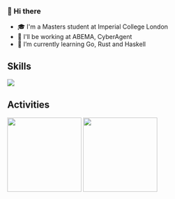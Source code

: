 ### 👋 Hi there

- 🎓 I'm a Masters student at Imperial College London
- 🏢 I'll be working at ABEMA, CyberAgent
- 🌱 I’m currently learning Go, Rust and Haskell

## Skills

<img src="https://skillicons.dev/icons?i=c,cpp,go,rust,python,java,haskell,elixir,js,ts,next,react,flutter,docker,kubernetes,terraform,gcp,cypress&theme=dark&perline=10">

## Activities

<div align="left"> 
<img src="https://github-readme-stats.vercel.app/api?username=taichimaeda&theme=onedark" height="170px">
<img src="https://github-readme-stats.vercel.app/api/top-langs/?username=taichimaeda&theme=onedark&layout=compact" height="170px">
</div>
